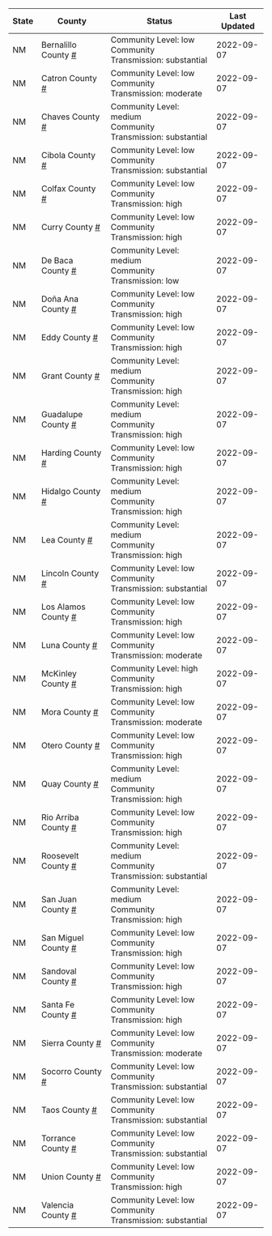 State | County | Status | Last Updated
--- | --- | --- | --- 
NM | Bernalillo County <a href="#bernalillo_county">#</a> | <a name="bernalillo_county"></a>Community Level: low<br/>Community Transmission: substantial | 2022-09-07
NM | Catron County <a href="#catron_county">#</a> | <a name="catron_county"></a>Community Level: low<br/>Community Transmission: moderate | 2022-09-07
NM | Chaves County <a href="#chaves_county">#</a> | <a name="chaves_county"></a>Community Level: medium<br/>Community Transmission: substantial | 2022-09-07
NM | Cibola County <a href="#cibola_county">#</a> | <a name="cibola_county"></a>Community Level: low<br/>Community Transmission: substantial | 2022-09-07
NM | Colfax County <a href="#colfax_county">#</a> | <a name="colfax_county"></a>Community Level: low<br/>Community Transmission: high | 2022-09-07
NM | Curry County <a href="#curry_county">#</a> | <a name="curry_county"></a>Community Level: low<br/>Community Transmission: high | 2022-09-07
NM | De Baca County <a href="#de_baca_county">#</a> | <a name="de_baca_county"></a>Community Level: medium<br/>Community Transmission: low | 2022-09-07
NM | Doña Ana County <a href="#doña_ana_county">#</a> | <a name="doña_ana_county"></a>Community Level: low<br/>Community Transmission: high | 2022-09-07
NM | Eddy County <a href="#eddy_county">#</a> | <a name="eddy_county"></a>Community Level: low<br/>Community Transmission: high | 2022-09-07
NM | Grant County <a href="#grant_county">#</a> | <a name="grant_county"></a>Community Level: medium<br/>Community Transmission: high | 2022-09-07
NM | Guadalupe County <a href="#guadalupe_county">#</a> | <a name="guadalupe_county"></a>Community Level: medium<br/>Community Transmission: high | 2022-09-07
NM | Harding County <a href="#harding_county">#</a> | <a name="harding_county"></a>Community Level: low<br/>Community Transmission: high | 2022-09-07
NM | Hidalgo County <a href="#hidalgo_county">#</a> | <a name="hidalgo_county"></a>Community Level: medium<br/>Community Transmission: high | 2022-09-07
NM | Lea County <a href="#lea_county">#</a> | <a name="lea_county"></a>Community Level: medium<br/>Community Transmission: high | 2022-09-07
NM | Lincoln County <a href="#lincoln_county">#</a> | <a name="lincoln_county"></a>Community Level: low<br/>Community Transmission: substantial | 2022-09-07
NM | Los Alamos County <a href="#los_alamos_county">#</a> | <a name="los_alamos_county"></a>Community Level: low<br/>Community Transmission: high | 2022-09-07
NM | Luna County <a href="#luna_county">#</a> | <a name="luna_county"></a>Community Level: low<br/>Community Transmission: moderate | 2022-09-07
NM | McKinley County <a href="#mckinley_county">#</a> | <a name="mckinley_county"></a>Community Level: high<br/>Community Transmission: high | 2022-09-07
NM | Mora County <a href="#mora_county">#</a> | <a name="mora_county"></a>Community Level: low<br/>Community Transmission: moderate | 2022-09-07
NM | Otero County <a href="#otero_county">#</a> | <a name="otero_county"></a>Community Level: low<br/>Community Transmission: high | 2022-09-07
NM | Quay County <a href="#quay_county">#</a> | <a name="quay_county"></a>Community Level: medium<br/>Community Transmission: high | 2022-09-07
NM | Rio Arriba County <a href="#rio_arriba_county">#</a> | <a name="rio_arriba_county"></a>Community Level: low<br/>Community Transmission: high | 2022-09-07
NM | Roosevelt County <a href="#roosevelt_county">#</a> | <a name="roosevelt_county"></a>Community Level: medium<br/>Community Transmission: substantial | 2022-09-07
NM | San Juan County <a href="#san_juan_county">#</a> | <a name="san_juan_county"></a>Community Level: medium<br/>Community Transmission: high | 2022-09-07
NM | San Miguel County <a href="#san_miguel_county">#</a> | <a name="san_miguel_county"></a>Community Level: low<br/>Community Transmission: high | 2022-09-07
NM | Sandoval County <a href="#sandoval_county">#</a> | <a name="sandoval_county"></a>Community Level: low<br/>Community Transmission: high | 2022-09-07
NM | Santa Fe County <a href="#santa_fe_county">#</a> | <a name="santa_fe_county"></a>Community Level: low<br/>Community Transmission: high | 2022-09-07
NM | Sierra County <a href="#sierra_county">#</a> | <a name="sierra_county"></a>Community Level: low<br/>Community Transmission: moderate | 2022-09-07
NM | Socorro County <a href="#socorro_county">#</a> | <a name="socorro_county"></a>Community Level: low<br/>Community Transmission: substantial | 2022-09-07
NM | Taos County <a href="#taos_county">#</a> | <a name="taos_county"></a>Community Level: low<br/>Community Transmission: substantial | 2022-09-07
NM | Torrance County <a href="#torrance_county">#</a> | <a name="torrance_county"></a>Community Level: low<br/>Community Transmission: substantial | 2022-09-07
NM | Union County <a href="#union_county">#</a> | <a name="union_county"></a>Community Level: low<br/>Community Transmission: high | 2022-09-07
NM | Valencia County <a href="#valencia_county">#</a> | <a name="valencia_county"></a>Community Level: low<br/>Community Transmission: substantial | 2022-09-07
